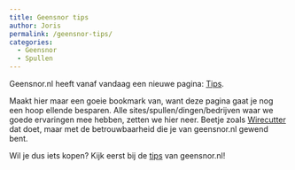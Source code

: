 ```yaml
---
title: Geensnor tips
author: Joris
permalink: /geensnor-tips/
categories:
  - Geensnor
  - Spullen
---
```


Geensnor.nl heeft vanaf vandaag een nieuwe pagina: [Tips](/pages/tips). 

Maakt hier maar een goeie bookmark van, want deze pagina gaat je nog een hoop ellende besparen. Alle sites/spullen/dingen/bedrijven waar we goede ervaringen mee hebben, zetten we hier neer. Beetje zoals [Wirecutter](https://www.nytimes.com/wirecutter/) dat doet, maar met de betrouwbaarheid die je van geensnor.nl gewend bent.

Wil je dus iets kopen? Kijk eerst bij de [tips](pages/tips) van geensnor.nl!